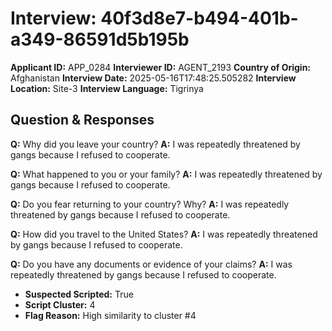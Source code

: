 # Interview: 40f3d8e7-b494-401b-a349-86591d5b195b
**Applicant ID:** APP_0284
**Interviewer ID:** AGENT_2193
**Country of Origin:** Afghanistan
**Interview Date:** 2025-05-16T17:48:25.505282
**Interview Location:** Site-3
**Interview Language:** Tigrinya

## Question & Responses

**Q:** Why did you leave your country?
**A:** I was repeatedly threatened by gangs because I refused to cooperate.

**Q:** What happened to you or your family?
**A:** I was repeatedly threatened by gangs because I refused to cooperate.

**Q:** Do you fear returning to your country? Why?
**A:** I was repeatedly threatened by gangs because I refused to cooperate.

**Q:** How did you travel to the United States?
**A:** I was repeatedly threatened by gangs because I refused to cooperate.

**Q:** Do you have any documents or evidence of your claims?
**A:** I was repeatedly threatened by gangs because I refused to cooperate.

- **Suspected Scripted:** True
- **Script Cluster:** 4
- **Flag Reason:** High similarity to cluster #4